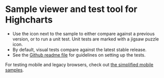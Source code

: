 # Sample viewer and test tool for Highcharts

* Use the icon next to the sample to either compare against a previous version, or to run a unit test. Unit tests
are marked with a jigsaw puzzle icon.
* By default, visual tests compare against the latest stable release.
* See the <a href="https://github.com/highcharts/highcharts/tree/master/utils#tests" target="_blank">Github readme file</a> for guidelines on setting up the tests.

For testing mobile and legacy browsers, check out <a href="/samples/mobile" target="_blank">the simplified mobile samples</a>.
